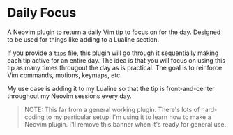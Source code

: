 # Daily Focus

A Neovim plugin to return a daily Vim tip to focus on for the day. Designed to
be used for things like adding to a Lualine section.

If you provide a `tips` file, this plugin will go through it sequentially
making each tip active for an entire day. The idea is that you will focus on
using this tip as many times througout the day as is practical. The goal is to
reinforce Vim commands, motions, keymaps, etc.

My use case is adding it to my Lualine so that the tip is front-and-center
throughout my Neovim sessions every day.

> NOTE: This far from a general working plugin. There's lots of hard-coding to
> my particular setup. I'm using it to learn how to make a Neovim plugin. I'll
> remove this banner when it's ready for general use.
